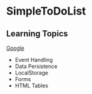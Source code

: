 # SimpleToDoList

## Learning Topics

[Google](https://google.com)

- Event Handling
- Data Persistence
- LocalStorage
- Forms
- HTML Tables

